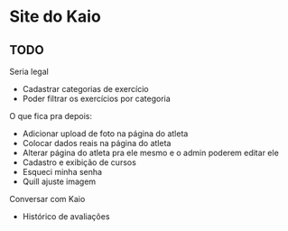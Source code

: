 # Site do Kaio

## TODO

Seria legal
- Cadastrar categorias de exercício
- Poder filtrar os exercícios por categoria

O que fica pra depois:
- Adicionar upload de foto na página do atleta
- Colocar dados reais na página do atleta
- Alterar página do atleta pra ele mesmo e o admin poderem editar ele
- Cadastro e exibição de cursos
- Esqueci minha senha
- Quill ajuste imagem


Conversar com Kaio
- Histórico de avaliações
